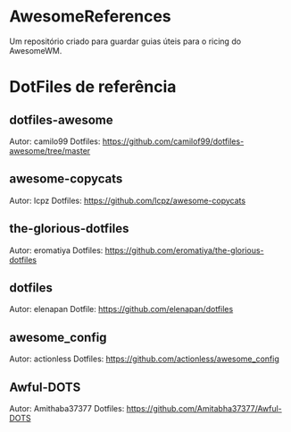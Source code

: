 # AwesomeReferences
Um repositório criado para guardar guias úteis para o ricing do AwesomeWM.

# DotFiles de referência
## dotfiles-awesome
Autor: camilo99
Dotfiles: https://github.com/camilof99/dotfiles-awesome/tree/master
## awesome-copycats
Autor: lcpz
Dotfiles: https://github.com/lcpz/awesome-copycats
## the-glorious-dotfiles
Autor: eromatiya
Dotfiles: https://github.com/eromatiya/the-glorious-dotfiles
## dotfiles
Autor: elenapan
Dotfile: https://github.com/elenapan/dotfiles
## awesome_config
Autor: actionless
Dotfiles: https://github.com/actionless/awesome_config
## Awful-DOTS
Autor: Amithaba37377
Dotfiles: https://github.com/Amitabha37377/Awful-DOTS
